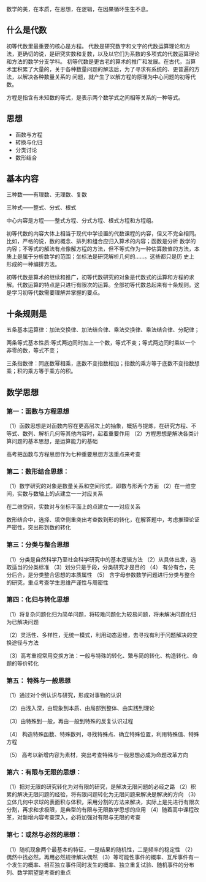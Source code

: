 数学的美，在本质，在思想，在逻辑，在因果循环生生不息。

## 什么是代数

初等代数里最重要的核心是方程。
代数是研究数字和文字的代数运算理论和方法，更确切的说，是研究实数和复数，以及以它们为系数的多项式的代数运算理论和方法的数学分支学科。 初等代数是更古老的算术的推广和发展。在古代，当算术里积累了大量的，关于各种数量问题的解法后，为了寻求有系统的、更普遍的方法，以解决各种数量关系的 问题，就产生了以解方程的原理为中心问题的初等代数。

方程是指含有未知数的等式，是表示两个数学式之间相等关系的一种等式。

## 思想

- 函数与方程
- 转换与化归
- 分类讨论
- 数形结合

## 基本内容

三种数——有理数、无理数、复数

三种式——整式、分式、根式

中心内容是方程——整式方程、分式方程、根式方程和方程组。

初等代数的内容大体上相当于现代中学设置的代数课程的内容，但又不完全相同。比如，严格的说，数的概念、排列和组合应归入算术的内容；函数是分析 数学的内容；不等式的解法有点像解方程的方法，但不等式作为一种估算数值的方法，本质上是属于分析数学的范围；坐标法是研究解析几何的……。这些都只是历 史上形成的一种编排方法。

初等代数是算术的继续和推广，初等代数研究的对象是代数式的运算和方程的求解。代数运算的特点是只进行有限次的运算。全部初等代数总起来有十条规则。这是学习初等代数需要理解并掌握的要点。

## 十条规则是

五条基本运算律：加法交换律、加法结合律、乘法交换律、乘法结合律、分配律；

两条等式基本性质:等式两边同时加上一个数，等式不变；等式两边同时乘以一个非零的数，等式不变；

三条指数律：同底数幂相乘，底数不变指数相加；指数的乘方等于底数不变指数想乘；积的乘方等于乘方的积。

## 数学思想

### 第一：函数与方程思想

（1）函数思想是对函数内容在更高层次上的抽象，概括与提炼，在研究方程、不等式、数列、解析几何等其他内容时，起着重要作用
（2）方程思想是解决各类计算问题的基本思想，是运算能力的基础

高考把函数与方程思想作为七种重要思想方法重点来考查


### 第二：数形结合思想：

（1）数学研究的对象是数量关系和空间形式，即数与形两个方面
（2）在一维空间，实数与数轴上的点建立一一对应关系

在二维空间，实数对与坐标平面上的点建立一一对应关系

数形结合中，选择、填空侧重突出考查数到形的转化，在解答题中，考虑推理论证严密性，突出形到数的转化

### 第三：分类与整合思想

（1）分类是自然科学乃至社会科学研究中的基本逻辑方法
（2）从具体出发，选取适当的分类标准
（3）划分只是手段，分类研究才是目的
（4） 有分有合，先分后合，是分类整合思想的本质属性
（5） 含字母参数数学问题进行分类与整合的研究，重点考查学生思维严谨性与周密性

### 第四：化归与转化思想

（1）将复杂问题化归为简单问题，将较难问题化为较易问题，将未解决问题化归为已解决问题

（2）灵活性、多样性，无统一模式，利用动态思维，去寻找有利于问题解决的变换途径与方法

（3）高考重视常用变换方法：一般与特殊的转化、繁与简的转化、构造转化、命题的等价转化

### 第五：  特殊与一般思想

（1）通过对个例认识与研究，形成对事物的认识

（2）由浅入深，由现象到本质、由局部到整体、由实践到理论

（3）由特殊到一般，再由一般到特殊的反复认识过程

（4） 构造特殊函数、特殊数列，寻找特殊点、确立特殊位置，利用特殊值、特殊方程

（5） 高考以新增内容为素材，突出考查特殊与一般思想必成为命题改革方向

 
### 第六：有限与无限的思想：

（1）把对无限的研究转化为对有限的研究，是解决无限问题的必经之路
（2）积累的解决无限问题的经验，将有限问题转化为无限问题来解决是解决的方向
（3）立体几何中求球的表面积与体积，采用分割的方法来解决，实际上是先进行有限次分割，再求和求极限，是典型的有限与无限数学思想的应用
（4）随着高中课程改革，对新增内容考查深入，必将加强对有限与无限的考查

 

### 第七：或然与必然的思想：

（1）随机现象两个最基本的特征，一是结果的随机性，二是频率的稳定性
（2）偶然中找必然，再用必然规律解决偶然
（3）等可能性事件的概率、互斥事件有一个发生的概率、相互独立事件同时发生的概率、独立重复试验、随机事件的分布列、数学期望是考查的重点  
